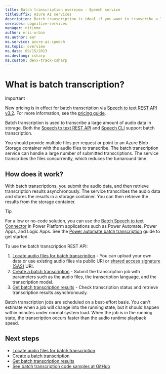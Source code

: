 ```yaml
---
title: Batch transcription overview - Speech service
titleSuffix: Azure AI services
description: Batch transcription is ideal if you want to transcribe a large quantity of audio in storage, such as Azure blobs. Then you can asynchronously retrieve transcriptions.
services: cognitive-services
manager: nitinme
author: eric-urban
ms.author: eur
ms.service: azure-ai-speech
ms.topic: overview
ms.date: 09/15/2023
ms.devlang: csharp
ms.custom: devx-track-csharp
---
```


# What is batch transcription?

> [!IMPORTANT]
> New pricing is in effect for batch transcription via [Speech to text REST API v3.2](./migrate-v3-1-to-v3-2.md). For more information, see the [pricing guide](https://azure.microsoft.com/pricing/details/cognitive-services/speech-services). 

Batch transcription is used to transcribe a large amount of audio data in storage. Both the [Speech to text REST API](rest-speech-to-text.md#transcriptions) and [Speech CLI](spx-basics.md) support batch transcription. 

You should provide multiple files per request or point to an Azure Blob Storage container with the audio files to transcribe. The batch transcription service can handle a large number of submitted transcriptions. The service transcribes the files concurrently, which reduces the turnaround time.

## How does it work?

With batch transcriptions, you submit the audio data, and then retrieve transcription results asynchronously. The service transcribes the audio data and stores the results in a storage container. You can then retrieve the results from the storage container.

> [!TIP]
> For a low or no-code solution, you can use the [Batch Speech to text Connector](/connectors/cognitiveservicesspe/) in Power Platform applications such as Power Automate, Power Apps, and Logic Apps. See the [Power automate batch transcription](power-automate-batch-transcription.md) guide to get started.

To use the batch transcription REST API:

1. [Locate audio files for batch transcription](batch-transcription-audio-data.md) - You can upload your own data or use existing audio files via public URI or [shared access signature (SAS)](../../storage/common/storage-sas-overview.md) URI. 
1. [Create a batch transcription](batch-transcription-create.md) - Submit the transcription job with parameters such as the audio files, the transcription language, and the transcription model.
1. [Get batch transcription results](batch-transcription-get.md) - Check transcription status and retrieve transcription results asynchronously. 

Batch transcription jobs are scheduled on a best-effort basis. You can't estimate when a job will change into the running state, but it should happen within minutes under normal system load. When the job is in the running state, the transcription occurs faster than the audio runtime playback speed.

## Next steps

- [Locate audio files for batch transcription](batch-transcription-audio-data.md)
- [Create a batch transcription](batch-transcription-create.md)
- [Get batch transcription results](batch-transcription-get.md)
- [See batch transcription code samples at GitHub](https://github.com/Azure-Samples/cognitive-services-speech-sdk/tree/master/samples/batch/)
